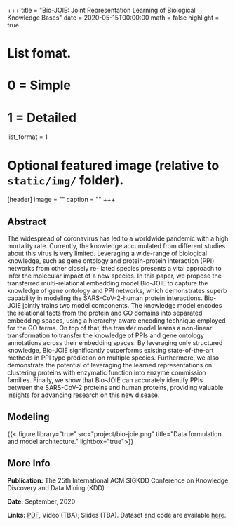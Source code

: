 +++
title = "Bio-JOIE: Joint Representation Learning of Biological Knowledge Bases"
date = 2020-05-15T00:00:00
math = false
highlight = true

# List fomat.
#   0 = Simple
#   1 = Detailed
list_format = 1

# Optional featured image (relative to `static/img/` folder).
[header]
image = ""
caption = ""
+++

## Abstract

The widespread of coronavirus has led to a worldwide pandemic with a high mortality rate. Currently, the knowledge accumulated from different studies about this virus is very limited. Leveraging a wide-range of biological knowledge, such as gene ontology and protein-protein interaction (PPI) networks from other closely re- lated species presents a vital approach to infer the molecular impact of a new species. In this paper, we propose the transferred multi-relational embedding model Bio-JOIE to capture the knowledge of gene ontology and PPI networks, which demonstrates superb capability in modeling the SARS-CoV-2-human protein interactions. Bio-JOIE jointly trains two model components. The knowledge model encodes the relational facts from the protein and GO domains into separated embedding spaces, using a hierarchy-aware encoding technique employed for the GO terms. On top of that, the transfer model learns a non-linear transformation to transfer the knowledge of PPIs and gene ontology annotations across their embedding spaces. By leveraging only structured knowledge, Bio-JOIE significantly outperforms existing state-of-the-art methods in PPI type prediction on multiple species. Furthermore, we also demonstrate the potential of leveraging the learned representations on clustering proteins with enzymatic function into enzyme commission families. Finally, we show that Bio-JOIE can accurately identify PPIs between the SARS-CoV-2 proteins and human proteins, providing valuable insights for advancing research on this new disease. 

## Modeling

{{< figure library="true" src="project/bio-joie.png" title="Data formulation and model architecture." lightbox="true">}}

## More Info

**Publication:** The 25th International ACM SIGKDD Conference on Knowledge Discovery and Data Mining (KDD)

**Date:** September, 2020

**Links:** [PDF](https://www.haojunheng.com/files/pubs/BCB20_BioJOIE.pdf), Video (TBA), Slides (TBA). Dataset and code are available [here](https://www.dropbox.com/sh/odwwjbc9fbed3y2/AADvKvu2w6Rcju6DOihQcBa_a?dl=0).
